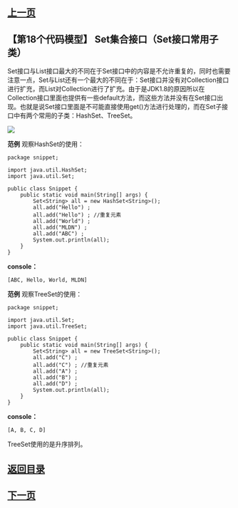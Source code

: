 ## [上一页](course134)
##  【第18个代码模型】 Set集合接口（Set接口常用子类）

Set接口与List接口最大的不同在于Set接口中的内容是不允许重复的，同时也需要注意一点，Set与List还有一个最大的不同在于：Set接口并没有对Collection接口进行扩充，而List对Collection进行了扩充。由于是JDK1.8的原因所以在Collection接口里面也提供有一些default方法，而这些方法并没有在Set接口出现。也就是说Set接口里面是不可能直接使用get()方法进行处理的，而在Set子接口中有两个常用的子类：HashSet、TreeSet。

![](https://s1.ax1x.com/2018/02/21/9N2GqO.png)

**范例** 观察HashSet的使用：

	package snippet;
	
	import java.util.HashSet;
	import java.util.Set;
	
	public class Snippet {
		public static void main(String[] args) {
			Set<String> all = new HashSet<String>();
			all.add("Hello") ;
			all.add("Hello") ; //重复元素
			all.add("World") ;
			all.add("MLDN") ;
			all.add("ABC") ;
			System.out.println(all);
		}
	}
**console：**

	[ABC, Hello, World, MLDN]

**范例** 观察TreeSet的使用：

	package snippet;
	
	import java.util.Set;
	import java.util.TreeSet;
	
	public class Snippet {
		public static void main(String[] args) {
			Set<String> all = new TreeSet<String>();
			all.add("C") ;
			all.add("C") ; //重复元素
			all.add("A") ;
			all.add("B") ;
			all.add("D") ;
			System.out.println(all);
		}
	}
**console：**

	[A, B, C, D]

TreeSet使用的是升序排列。


## [返回目录](https://wuchengcheng110120.github.io/aliyunjava3/list)
## [下一页](course136)
